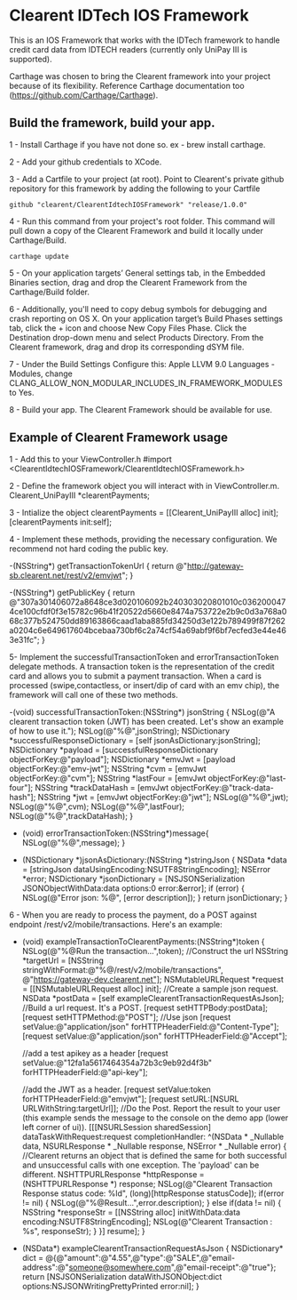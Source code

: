 # Clearent IDTech IOS Framework

This is an IOS Framework that works with the IDTech framework to handle credit card data from IDTECH readers (currently only UniPay III is supported).

Carthage was chosen to bring the Clearent framework into your project because of its flexibility.  Reference Carthage documentation too (https://github.com/Carthage/Carthage).

## Build the framework, build your app.

1 - Install Carthage if you have not done so. ex - brew install carthage.

2 - Add your github credentials to XCode.

3 - Add a Cartfile to your project (at root). Point to Clearent's private github repository for this framework by adding the following to your Cartfile

    github "clearent/ClearentIdtechIOSFramework" "release/1.0.0"
    
4 - Run this command from your project's root folder. This command will pull down a copy of the Clearent Framework and build it locally under Carthage/Build. 

    carthage update
    
5 - On your application targets’ General settings tab, in the Embedded Binaries section, drag and drop the Clearent Framework from the Carthage/Build folder.

6 - Additionally, you'll need to copy debug symbols for debugging and crash reporting on OS X.
    On your application target’s Build Phases settings tab, click the + icon and choose New Copy Files Phase.
    Click the Destination drop-down menu and select Products Directory.
    From the Clearent framework, drag and drop its corresponding dSYM file.
    
7 - Under the Build Settings Configure this: Apple LLVM 9.0 Languages - Modules, change CLANG_ALLOW_NON_MODULAR_INCLUDES_IN_FRAMEWORK_MODULES to Yes.

8 - Build your app. The Clearent Framework should be available for use.

## Example of Clearent Framework usage 

1 - Add this to your ViewController.h
#import <ClearentIdtechIOSFramework/ClearentIdtechIOSFramework.h>

2 - Define the framework object you will interact with in ViewController.m.
Clearent_UniPayIII *clearentPayments;

3 - Intialize the object
clearentPayments = [[Clearent_UniPayIII alloc]  init];
[clearentPayments init:self];

4 - Implement these methods, providing the necessary configuration. We recommend not hard coding the public key. 

-(NSString*) getTransactionTokenUrl {
    return @"http://gateway-sb.clearent.net/rest/v2/emvjwt";
}

-(NSString*) getPublicKey {
return @"307a301406072a8648ce3d020106092b240303020801010c0362000474ce100cfdf0f3e15782c96b41f20522d5660e8474a753722e2b9c0d3a768a068c377b524750dd89163866caad1aba885fd34250d3e122b789499f87f262a0204c6e649617604bcebaa730bf6c2a74cf54a69abf9f6bf7ecfed3e44e463e31fc";
}

5- Implement the successfulTransactionToken and errorTransactionToken delegate methods. A transaction token is the representation of the credit card and allows you to submit a payment transaction.
When a card is processed (swipe,contactless, or insert/dip of card with an emv chip), the framework will call one of these two methods.

-(void) successfulTransactionToken:(NSString*) jsonString {
    NSLog(@"A clearent transaction token (JWT) has been created. Let's show an example of how to use it.");
    NSLog(@"%@",jsonString);
    NSDictionary *successfulResponseDictionary = [self jsonAsDictionary:jsonString];
    NSDictionary *payload = [successfulResponseDictionary objectForKey:@"payload"];
    NSDictionary *emvJwt = [payload objectForKey:@"emv-jwt"];
    NSString *cvm = [emvJwt objectForKey:@"cvm"];
    NSString *lastFour = [emvJwt objectForKey:@"last-four"];
    NSString *trackDataHash = [emvJwt objectForKey:@"track-data-hash"];
    NSString *jwt = [emvJwt objectForKey:@"jwt"];
    NSLog(@"%@",jwt);
    NSLog(@"%@",cvm); 
    NSLog(@"%@",lastFour); 
    NSLog(@"%@",trackDataHash);
}

- (void) errorTransactionToken:(NSString*)message{
    NSLog(@"%@",message);
}

- (NSDictionary *)jsonAsDictionary:(NSString *)stringJson {
    NSData *data = [stringJson dataUsingEncoding:NSUTF8StringEncoding];
    NSError *error;
    NSDictionary *jsonDictionary = [NSJSONSerialization JSONObjectWithData:data
    options:0
    error:&error];
    if (error) {
        NSLog(@"Error json: %@", [error description]);
    }
return jsonDictionary;
}

6 - When you are ready to process the payment, do a POST against endpoint /rest/v2/mobile/transactions. Here's an example:

- (void) exampleTransactionToClearentPayments:(NSString*)token {
    NSLog(@"%@Run the transaction...",token);
    //Construct the url
    NSString *targetUrl = [NSString stringWithFormat:@"%@/rest/v2/mobile/transactions", @"https://gateway-dev.clearent.net"];
    NSMutableURLRequest *request = [[NSMutableURLRequest alloc] init];
    //Create a sample json request.
    NSData *postData = [self exampleClearentTransactionRequestAsJson];
    //Build a url request. It's a POST.
    [request setHTTPBody:postData];
    [request setHTTPMethod:@"POST"];
    //Use json
    [request setValue:@"application/json" forHTTPHeaderField:@"Content-Type"];
    [request setValue:@"application/json" forHTTPHeaderField:@"Accept"];

    //add a test apikey as a header
    [request setValue:@"12fa1a5617464354a72b3c9eb92d4f3b" forHTTPHeaderField:@"api-key"];

    //add the JWT as a header.
    [request setValue:token forHTTPHeaderField:@"emvjwt"];
    [request setURL:[NSURL URLWithString:targetUrl]];
    //Do the Post. Report the result to your user (this example sends the message to the console on the demo app (lower left corner of ui)).
    [[[NSURLSession sharedSession] dataTaskWithRequest:request completionHandler:
    ^(NSData * _Nullable data,
    NSURLResponse * _Nullable response,
    NSError * _Nullable error) {
    //Clearent returns an object that is defined the same for both successful and unsuccessful calls with one exception. The 'payload' can be different.
    NSHTTPURLResponse *httpResponse = (NSHTTPURLResponse *) response;
    NSLog(@"Clearent Transaction Response status code: %ld", (long)[httpResponse statusCode]);
    if(error != nil) {
       NSLog(@"%@Result...",error.description);
    } else if(data != nil) {
        NSString *responseStr = [[NSString alloc] initWithData:data encoding:NSUTF8StringEncoding];
        NSLog(@"Clearent Transaction : %s", responseStr);
    }
}] resume];
}

- (NSData*) exampleClearentTransactionRequestAsJson {
    NSDictionary* dict = @{@"amount":@"4.55",@"type":@"SALE",@"email-address":@"someone@somewhere.com",@"email-receipt":@"true"};
    return [NSJSONSerialization dataWithJSONObject:dict
    options:NSJSONWritingPrettyPrinted error:nil];
}

